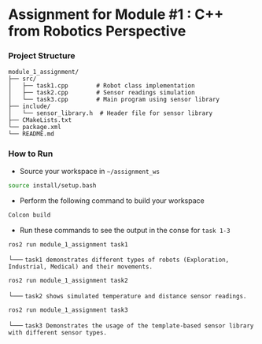 # Assignment for Module #1 : C++ from Robotics Perspective

### Project Structure

```
module_1_assignment/
├── src/
│   ├── task1.cpp        # Robot class implementation
│   ├── task2.cpp        # Sensor readings simulation
│   └── task3.cpp        # Main program using sensor library
├── include/
│   └── sensor_library.h  # Header file for sensor library
├── CMakeLists.txt
└── package.xml
└── README.md
```

### How to Run
- Source your workspace in `~/assignment_ws`
```bash
source install/setup.bash
```
- Perform the following command to build your workspace
  
```bash
Colcon build
```
- Run these commands to see the output in the conse for `task 1-3`
```bash
ros2 run module_1_assignment task1
```
└──
`task1 demonstrates different types of robots (Exploration, Industrial, Medical) and their movements.`



```bash
ros2 run module_1_assignment task2
```
└──
`task2 shows simulated temperature and distance sensor readings.`

```bash
ros2 run module_1_assignment task3
```
└──
`task3 Demonstrates the usage of the template-based sensor library with different sensor types.`





